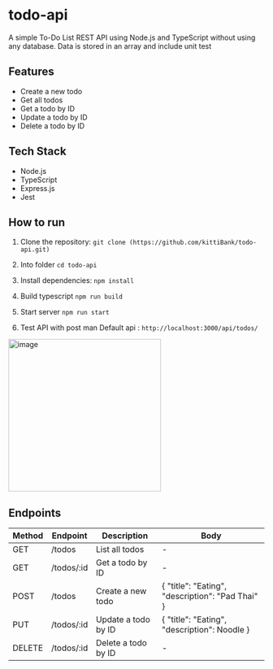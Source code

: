 # todo-api

A simple To-Do List REST API using Node.js and TypeScript without using any database. Data is stored in an array and include unit test

## Features
- Create a new todo
- Get all todos
- Get a todo by ID
- Update a todo by ID
- Delete a todo by ID

## Tech Stack
- Node.js
- TypeScript
- Express.js
- Jest

## How to run

1. Clone the repository:
`git clone (https://github.com/kittiBank/todo-api.git)`

2. Into folder
`cd todo-api`

3. Install dependencies:
`npm install`

4. Build typescript
`npm run build`

5. Start server
`npm run start`

6. Test API with post man Default api : `http://localhost:3000/api/todos/`

<img width="300" height="300" alt="image" src="https://github.com/user-attachments/assets/a556bdc9-8e9b-4e30-b678-58bb77005dec" />


 ## Endpoints

| Method | Endpoint     | Description           | Body |
|--------|---------------|-----------------------|------|
| GET    | /todos        | List all todos        | - |
| GET    | /todos/:id    | Get a todo by ID      | - |
| POST   | /todos        | Create a new todo     | { "title": "Eating", "description": "Pad Thai" } |
| PUT    | /todos/:id    | Update a todo by ID   | { "title": "Eating", "description": Noodle } |
| DELETE | /todos/:id    | Delete a todo by ID   | - |

